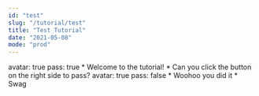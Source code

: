 ```yaml
---
id: "test"
slug: "/tutorial/test"
title: "Test Tutorial"
date: "2021-05-08"
mode: "prod"
---
```


<Slide>
    <info>
      avatar: true
      pass: true
    </info>
    <Title>This is the title of the slide</Title>
    <Dialogue>
        * Welcome to the tutorial!
        * Can you click the button on the right side to pass?
    </Dialogue>
</Slide>
<Slide>
    <info>
      avatar: true
      pass: false
    </info>
    <Title>This is the title of this slightly different slide</Title>
    <Dialogue>
        * Woohoo you did it
        * Swag
    </Dialogue>
</Slide>
